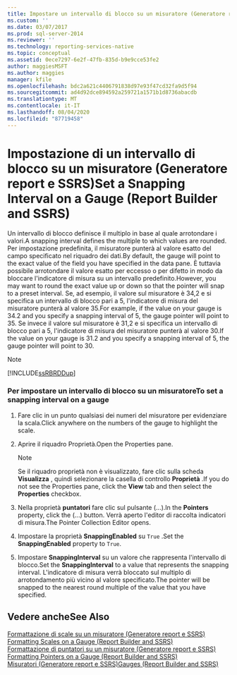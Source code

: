 ```yaml
---
title: Impostare un intervallo di blocco su un misuratore (Generatore report e SSRS) | Microsoft Docs
ms.custom: ''
ms.date: 03/07/2017
ms.prod: sql-server-2014
ms.reviewer: ''
ms.technology: reporting-services-native
ms.topic: conceptual
ms.assetid: 0ece7297-6e2f-47fb-835d-b9e9cce53fe2
author: maggiesMSFT
ms.author: maggies
manager: kfile
ms.openlocfilehash: bdc2a621c4406791838d97e93f47cd32fa9d5f94
ms.sourcegitcommit: ad4d92dce894592a259721a1571b1d8736abacdb
ms.translationtype: MT
ms.contentlocale: it-IT
ms.lasthandoff: 08/04/2020
ms.locfileid: "87719458"
---
```

# <a name="set-a-snapping-interval-on-a-gauge-report-builder-and-ssrs"></a><span data-ttu-id="81f79-102">Impostazione di un intervallo di blocco su un misuratore (Generatore report e SSRS)</span><span class="sxs-lookup"><span data-stu-id="81f79-102">Set a Snapping Interval on a Gauge (Report Builder and SSRS)</span></span>
  <span data-ttu-id="81f79-103">Un intervallo di blocco definisce il multiplo in base al quale arrotondare i valori.</span><span class="sxs-lookup"><span data-stu-id="81f79-103">A snapping interval defines the multiple to which values are rounded.</span></span> <span data-ttu-id="81f79-104">Per impostazione predefinita, il misuratore punterà al valore esatto del campo specificato nel riquadro dei dati.</span><span class="sxs-lookup"><span data-stu-id="81f79-104">By default, the gauge will point to the exact value of the field you have specified in the data pane.</span></span> <span data-ttu-id="81f79-105">È tuttavia possibile arrotondare il valore esatto per eccesso o per difetto in modo da bloccare l'indicatore di misura su un intervallo predefinito.</span><span class="sxs-lookup"><span data-stu-id="81f79-105">However, you may want to round the exact value up or down so that the pointer will snap to a preset interval.</span></span> <span data-ttu-id="81f79-106">Se, ad esempio, il valore sul misuratore è 34,2 e si specifica un intervallo di blocco pari a 5, l'indicatore di misura del misuratore punterà al valore 35.</span><span class="sxs-lookup"><span data-stu-id="81f79-106">For example, if the value on your gauge is 34.2 and you specify a snapping interval of 5, the gauge pointer will point to 35.</span></span> <span data-ttu-id="81f79-107">Se invece il valore sul misuratore è 31,2 e si specifica un intervallo di blocco pari a 5, l'indicatore di misura del misuratore punterà al valore 30.</span><span class="sxs-lookup"><span data-stu-id="81f79-107">If the value on your gauge is 31.2 and you specify a snapping interval of 5, the gauge pointer will point to 30.</span></span>  
  
> [!NOTE]  
>  [!INCLUDE[ssRBRDDup](../includes/ssrbrddup-md.md)]  
  
### <a name="to-set-a-snapping-interval-on-a-gauge"></a><span data-ttu-id="81f79-108">Per impostare un intervallo di blocco su un misuratore</span><span class="sxs-lookup"><span data-stu-id="81f79-108">To set a snapping interval on a gauge</span></span>  
  
1.  <span data-ttu-id="81f79-109">Fare clic in un punto qualsiasi dei numeri del misuratore per evidenziare la scala.</span><span class="sxs-lookup"><span data-stu-id="81f79-109">Click anywhere on the numbers of the gauge to highlight the scale.</span></span>  
  
2.  <span data-ttu-id="81f79-110">Aprire il riquadro Proprietà.</span><span class="sxs-lookup"><span data-stu-id="81f79-110">Open the Properties pane.</span></span>  
  
    > [!NOTE]  
    >  <span data-ttu-id="81f79-111">Se il riquadro proprietà non è visualizzato, fare clic sulla scheda **Visualizza** , quindi selezionare la casella di controllo **Proprietà** .</span><span class="sxs-lookup"><span data-stu-id="81f79-111">If you do not see the Properties pane, click the **View** tab and then select the **Properties** checkbox.</span></span>  
  
3.  <span data-ttu-id="81f79-112">Nella proprietà **puntatori** fare clic sul pulsante (...).</span><span class="sxs-lookup"><span data-stu-id="81f79-112">In the **Pointers** property, click the (...) button.</span></span> <span data-ttu-id="81f79-113">Verrà aperto l'editor di raccolta indicatori di misura.</span><span class="sxs-lookup"><span data-stu-id="81f79-113">The Pointer Collection Editor opens.</span></span>  
  
4.  <span data-ttu-id="81f79-114">Impostare la proprietà **SnappingEnabled** su `True` .</span><span class="sxs-lookup"><span data-stu-id="81f79-114">Set the **SnappingEnabled** property to `True`.</span></span>  
  
5.  <span data-ttu-id="81f79-115">Impostare **SnappingInterval** su un valore che rappresenta l'intervallo di blocco.</span><span class="sxs-lookup"><span data-stu-id="81f79-115">Set the **SnappingInterval** to a value that represents the snapping interval.</span></span> <span data-ttu-id="81f79-116">L'indicatore di misura verrà bloccato sul multiplo di arrotondamento più vicino al valore specificato.</span><span class="sxs-lookup"><span data-stu-id="81f79-116">The pointer will be snapped to the nearest round multiple of the value that you have specified.</span></span>  
  
## <a name="see-also"></a><span data-ttu-id="81f79-117">Vedere anche</span><span class="sxs-lookup"><span data-stu-id="81f79-117">See Also</span></span>  
 <span data-ttu-id="81f79-118">[Formattazione di scale su un misuratore &#40;Generatore report e SSRS&#41;](report-design/formatting-scales-on-a-gauge-report-builder-and-ssrs.md) </span><span class="sxs-lookup"><span data-stu-id="81f79-118">[Formatting Scales on a Gauge &#40;Report Builder and SSRS&#41;](report-design/formatting-scales-on-a-gauge-report-builder-and-ssrs.md) </span></span>  
 <span data-ttu-id="81f79-119">[Formattazione di puntatori su un misuratore &#40;Generatore report e SSRS&#41;](report-design/formatting-pointers-on-a-gauge-report-builder-and-ssrs.md) </span><span class="sxs-lookup"><span data-stu-id="81f79-119">[Formatting Pointers on a Gauge &#40;Report Builder and SSRS&#41;](report-design/formatting-pointers-on-a-gauge-report-builder-and-ssrs.md) </span></span>  
 [<span data-ttu-id="81f79-120">Misuratori &#40;Generatore report e SSRS&#41;</span><span class="sxs-lookup"><span data-stu-id="81f79-120">Gauges &#40;Report Builder and SSRS&#41;</span></span>](report-design/gauges-report-builder-and-ssrs.md)  
  
  
